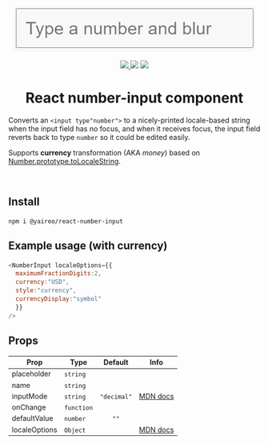 <p align="center">
  <a href='https://yaireo.github.io/react-number-input/'>
    <img src="./demo.gif?sanitize=true" alt="converts input type number to locale string and back"/>
  </a>
<p>


<p align="center">
  <a href='https://www.npmjs.com/package/@yaireo/react-number-input'>
      <img src="https://badgen.net/npm/v/@yaireo/react-number-input" />
  </a>
  <img src="https://badgen.net/bundlephobia/minzip/@yaireo/react-number-input" />
  <img src="https://badgen.net/npm/dw/@yaireo/react-number-input" />
</p>

<h1 align="center">
  React number-input component
</h1>

Converts an `<input type"number">` to a nicely-printed locale-based string when the input field
has no focus, and when it receives focus, the input field reverts back to type `number` so it could be edited easily.

Supports **currency** transformation (AKA *money*) based on [Number.prototype.toLocaleString](https://stackoverflow.com/a/54534797/104380).


<br>

## Install

    npm i @yaireo/react-number-input

## Example usage (with currency)

```js
<NumberInput localeOptions={{
  maximumFractionDigits:2,
  currency:"USD",
  style:"currency",
  currencyDisplay:"symbol"
  }}
/>
```


## Props

Prop                    | Type                      | Default     | Info
----------------------- | ------------------------- |:-----------:| -------------------------------------------------
placeholder             | `string`                  |             |
name                    | `string`                  |             |
inputMode               | `string`                  |`"decimal"`  | [MDN docs](https://developer.mozilla.org/en-US/docs/Web/HTML/Global_attributes/inputmode)
onChange                | `function`                |             |
defaultValue            | `number`                  | `""`        |
localeOptions           | `Object`                  |             | [MDN docs](https://developer.mozilla.org/en-US/docs/Web/JavaScript/Reference/Global_Objects/Intl/NumberFormat/NumberFormat)